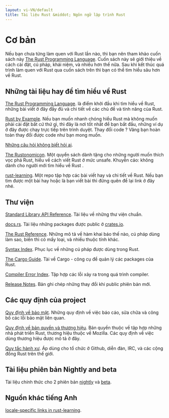 ```yaml
---
layout: vi-VN/default
title: Tài liệu Rust &middot; Ngôn ngữ lập trình Rust
---
```


# Cơ bản

Nếu bạn chưa từng làm quen với Rust lần nào, thì bạn nên tham khảo
cuốn sách này [The Rust Programming Language][book]. Cuốn sách này
sẽ giới thiệu về cách cài đặt, cú pháp, khái niệm, và nhiều hơn thế nữa.
Sau khi kết thúc quá trình làm quen với Rust qua cuốn sách trên thì bạn có thể
tìm hiểu sâu hơn về Rust.

## Những tài liệu hay để tìm hiểu về Rust

[The Rust Programming Language][book]. là điểm khởi đầu khi tìm hiểu về Rust, những bài viết ở đây đầy đủ và chi tiết về các chủ đề và tính năng của Rust.

[Rust by Example][rbe]. Nếu bạn muốn nhanh chóng hiểu Rust mà không muốn phải cài đặt bất cứ thứ gì, thì đây là nơi tốt nhất để bạn bắt đầu, những ví dụ ở đây
được chạy trực tiếp trên trình duyệt. Thay đổi code ? Vâng bạn hoàn toàn thay đổi được code như bạn mong muốn.

[Những câu hỏi không biết hỏi ai][faq].

[The Rustonomicon][nomicon]. Một quyển sách dành tặng cho những người muốn thích vọc phá Rust, hiểu về cách viết Rust ở mức unsafe. Khuyễn cáo: không dành cho
người mới tìm hiểu về Rust .

[rust-learning]. Một repo tập hợp các bài viết hay và chi tiết về Rust. Nếu bạn tìm được một bài hay hoặc là bạn viết bài thì đừng quên để lại link ở đây nhé.

[book]: https://doc.rust-lang.org/book/
[rbe]: http://rustbyexample.com
[faq]: faq.html
[nomicon]: https://doc.rust-lang.org/nomicon/
[rust-learning]: https://github.com/ctjhoa/rust-learning

## Thư viện

[Standard Library API Reference][api]. Tài liệu về những thư viện chuẩn.

[docs.rs]. Tài liệu những packages được public ở [crates.io].

[The Rust Reference][ref]. Những mô tả về hàm khai báo thế nào, cú pháp dùng làm sao, biến thì có mấy loại, và nhiều thuộc tính khác.

[Syntax Index][syn]. Phục lục về những cú pháp được dùng trong Rust.

[The Cargo Guide][cargo]. Tài về Cargo - công cụ để quản lý các packages của Rust.

[Compiler Error Index][err]. Tập hợp các lỗi xảy ra trong quá trình compiler.

[Release Notes][release_notes]. Bản ghi chép những thay đổi khi public phiên bản mới.

[api]: https://doc.rust-lang.org/std/
[syn]: https://doc.rust-lang.org/book/syntax-index.html
[ref]: https://doc.rust-lang.org/reference.html
[cargo]: http://doc.crates.io/guide.html
[err]: https://doc.rust-lang.org/error-index.html
[release_notes]: https://github.com/rust-lang/rust/blob/stable/RELEASES.md
[docs.rs]: https://docs.rs
[crates.io]: https://crates.io

## Các quy định của project

[Quy định về bảo mật][security]. Những quy định về việc báo cáo, sửa chữa và công bố các lỗi bảo mật liên quan.

[Quy định về bản quyền và thương hiệu][legal]. Bản quyền thuộc về tập hợp những nhà phát triển Rust, thương hiệu thuộc về Mozilla.
Các quy định về việc dùng thương hiệu được mô tả ở đây.

[Quy tắc hành xư][coc]. Áp dùng cho tổ chức ở Github, diễn đàn, IRC, và các cộng đồng Rust trên thế giới.

[security]: security.html
[legal]: legal.html
[coc]: https://www.rust-lang.org/conduct.html

## Tài liệu phiên bản Nightly and beta

Tài liệu chính thức cho 2 phiên bản [nightly] và [beta].

[nightly]: https://doc.rust-lang.org/nightly/
[beta]: https://doc.rust-lang.org/beta/

## Nguồn khác tiếng Anh

[locale-specific links in rust-learning][locale].

[locale]: https://github.com/ctjhoa/rust-learning#locale-links
